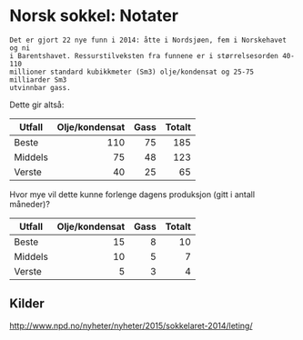 Norsk sokkel: Notater
=====================

    Det er gjort 22 nye funn i 2014: åtte i Nordsjøen, fem i Norskehavet og ni
    i Barentshavet. Ressurstilveksten fra funnene er i størrelsesorden 40-110
    millioner standard kubikkmeter (Sm3) olje/kondensat og 25-75 milliarder Sm3
    utvinnbar gass.

Dette gir altså:

| Utfall        | Olje/kondensat | Gass  | Totalt  |
| ------------- | --------------:| -----:| ------: |
| Beste         |            110 |    75 |     185 |
| Middels       |             75 |    48 |     123 |
| Verste        |             40 |    25 |      65 |

Hvor mye vil dette kunne forlenge dagens produksjon (gitt i antall måneder)?

| Utfall        | Olje/kondensat | Gass  | Totalt  |
| ------------- | --------------:| -----:| ------: |
| Beste         |             15 |     8 |      10 |
| Middels       |             10 |     5 |       7 |
| Verste        |              5 |     3 |       4 |


Kilder
------
http://www.npd.no/nyheter/nyheter/2015/sokkelaret-2014/leting/



